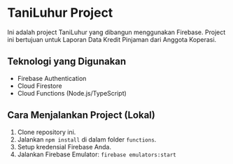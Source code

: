 # TaniLuhur Project

Ini adalah project TaniLuhur yang dibangun menggunakan Firebase. Project ini bertujuan untuk Laporan Data Kredit Pinjaman dari Anggota Koperasi.

## Teknologi yang Digunakan
- Firebase Authentication
- Cloud Firestore
- Cloud Functions (Node.js/TypeScript)

## Cara Menjalankan Project (Lokal)
1. Clone repository ini.
2. Jalankan `npm install` di dalam folder `functions`.
3. Setup kredensial Firebase Anda.
4. Jalankan Firebase Emulator: `firebase emulators:start`